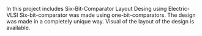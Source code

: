 In this project includes Six-Bit-Comparator Layout Desing using Electric-VLSI
Six-bit-comparator was made using one-bit-comparators.
The design was made in a completely unique way.
Visual of the layout of the design is available. 
